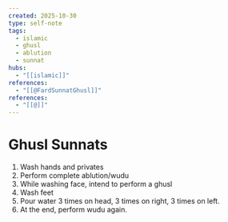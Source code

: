 ```yaml
---
created: 2025-10-30
type: self-note
tags:
  - islamic
  - ghusl 
  - ablution
  - sunnat
hubs:
  - "[[islamic]]"
references:
  - "[[@FardSunnatGhusl]]"
references:
  - "[[@]]"
---
```


# Ghusl Sunnats

1. Wash hands and privates
2. Perform complete ablution/wudu
3. While washing face, intend to perform a ghusl
4. Wash feet
5. Pour water 3 times on head, 3 times on right, 3 times on left.
6. At the end, perform wudu again.
